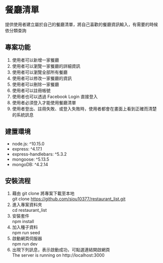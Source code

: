 # 餐廳清單 

提供使用者建立屬於自己的餐廳清單，將自己喜歡的餐廳資訊輸入，有需要的時候依分類查詢

## 專案功能

1. 使用者可以新增一家餐廳
2. 使用者可以瀏覽一家餐廳的詳細資訊
3. 使用者可以瀏覽全部所有餐廳
4. 使用者可以修改一家餐廳的資訊
5. 使用者可以刪除一家餐廳
6. 使用者可以註冊帳號
7. 使用者也可以透過 Facebook Login 直接登入
8. 使用者必須登入才能使用餐廳清單
9. 使用者登出、註冊失敗、或登入失敗時，使用者都會在畫面上看到正確而清楚的系統訊息

## 建置環境

* node.js: ^10.15.0
* express: ^4.17.1
* express-handlebars: ^5.3.2
* mongoose: ^5.13.5
* mongoDB: ^4.2.14

## 安裝流程

1. 藉由 git clone 將專案下載至本地  
  git clone https://github.com/siou10377/restaurant_list.git
2. 進入專案資料夾  
  cd restaurant_list
3. 安裝套件  
  npm install
4. 加入種子資料  
  npm run seed
5. 啟動網頁伺服器  
  npm run dev
6. 出現下列訊息，表示啟動成功，可點選連結開啟網頁  
  The server is running on http://localhost:3000
